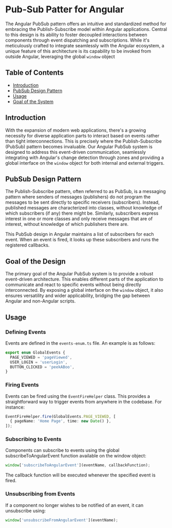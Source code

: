# Pub-Sub Patter for Angular

The Angular PubSub pattern offers an intuitive and standardized method for embracing the Publish-Subscribe model within Angular applications. Central to this design is its ability to foster decoupled interactions between components through event dispatching and subscriptions. While it's meticulously crafted to integrate seamlessly with the Angular ecosystem, a unique feature of this architecture is its capability to be invoked from outside Angular, leveraging the global `window` object

## Table of Contents

- [Introduction](#introduction)
- [PubSub Design Pattern](#pubsub-design-pattern)
- [Usage](#usage)
- [Goal of the System](#goal-of-the-system)

## Introduction

With the expansion of modern web applications, there's a growing necessity for diverse application parts to interact based on events rather than tight interconnections. This is precisely where the Publish-Subscribe (PubSub) pattern becomes invaluable. Our Angular PubSub system is designed to address this event-driven communication, seamlessly integrating with Angular's change detection through zones and providing a global interface on the `window` object for both internal and external triggers.


## PubSub Design Pattern

The Publish-Subscribe pattern, often referred to as PubSub, is a messaging pattern where senders of messages (publishers) do not program the messages to be sent directly to specific receivers (subscribers). Instead, published messages are characterized into classes, without knowledge of which subscribers (if any) there might be. Similarly, subscribers express interest in one or more classes and only receive messages that are of interest, without knowledge of which publishers there are.

This PubSub design in Angular maintains a list of subscribers for each event. When an event is fired, it looks up these subscribers and runs the registered callbacks.

## Goal of the Design

The primary goal of the Angular PubSub system is to provide a robust event-driven architecture. This enables different parts of the application to communicate and react to specific events without being directly interconnected. By exposing a global interface on the `window` object, it also ensures versatility and wider applicability, bridging the gap between Angular and non-Angular scripts.

## Usage

### Defining Events

Events are defined in the `events-enum.ts` file. An example is as follows:

```typescript
export enum GlobalEvents {
  PAGE_VIEWED = 'pageViewed',
  USER_LOGIN = 'userLogin',
  BUTTON_CLICKED = 'peekABoo',
}
```

### Firing Events

Events can be fired using the `EventFireHelper` class. This provides a straightforward way to trigger events from anywhere in the codebase. For instance:

```typescript
EventFireHelper.fire(GlobalEvents.PAGE_VIEWED, [
  { pageName: 'Home Page', time: new Date() },
]);
```

### Subscribing to Events
Components can subscribe to events using the global subscribeToAngularEvent function available on the window object:

```typescript
window['subscribeToAngularEvent'](eventName, callbackFunction);
```

The callback function will be executed whenever the specified event is fired.

### Unsubscribing from Events
If a component no longer wishes to be notified of an event, it can unsubscribe using:

```typescript
window['unsubscribeFromAngularEvent'](eventName);
```

